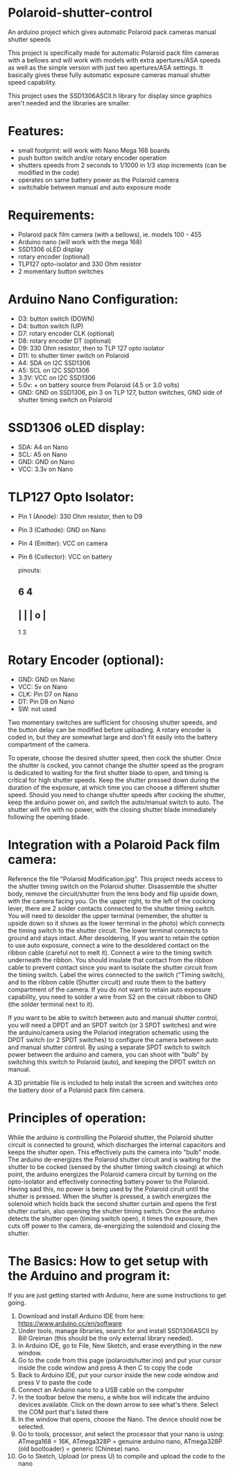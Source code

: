 # Polaroid-shutter-control
An arduino project which gives automatic Polaroid pack cameras manual shutter speeds

This project is specifically made for automatic Polaroid pack film cameras with a bellows and will work with models with extra apertures/ASA speeds as well as the simple version with just two apertures/ASA settings. It basically gives these fully automatic exposure cameras manual shutter speed capability. 

This project uses the SSD1306ASCII.h library for display since graphics aren't needed and the libraries are smaller. 

# Features:

- small footprint: will work with Nano Mega 168 boards
- push button switch and/or rotary encoder operation
- shutters speeds from 2 seconds to 1/1000 in 1/3 stop increments (can be modified in the code)
- operates on same battery power as the Polaroid camera
- switchable between manual and auto exposure mode

# Requirements:

- Polaroid pack film camera (with a bellows), ie. models 100 - 455 
- Arduino nano (will work with the mega 168)
- SSD1306 oLED display
- rotary encoder (optional)
- TLP127 opto-isolator and 330 Ohm resistor
- 2 momentary button switches

# Arduino Nano Configuration:

- D3: button switch (DOWN)
- D4: button switch (UP)
- D7: rotary encoder CLK (optional)
- D8: rotary encoder DT (optional)
- D9: 330 Ohm resistor, then to TLP 127 opto isolator
- D11: to shutter timer switch on Polaroid
- A4: SDA on I2C SSD1306
- A5: SCL on I2C SSD1306
- 3.3V: VCC on I2C SSD1306
- 5.0v: + on battery source from Polaroid (4.5 or 3.0 volts)
- GND: GND on SSD1306, pin 3 on TLP 127, button switches, GND side of shutter timing switch on Polaroid

# SSD1306 oLED display:

- SDA: A4 on Nano
- SCL: A5 on Nano
- GND: GND on Nano
- VCC: 3.3v on Nano

# TLP127 Opto Isolator:

 - Pin 1 (Anode): 330 Ohm resistor, then to D9
 - Pin 3 (Cathode): GND on Nano
 - Pin 4 (Emitter): VCC on camera
 - Pin 6 (Collector): VCC on battery

   pinouts:

    6    4
    ------
   |      |
   | o    |
    ------
    1    3

# Rotary Encoder (optional):

- GND: GND on Nano
- VCC: 5v on Nano
- CLK: Pin D7 on Nano
- DT: Pin D8 on Nano
- SW: not used

Two momentary switches are sufficient for choosing shutter speeds, and the button delay can be modified before uploading. A rotary encoder is coded in, but they are somewhat large and don't fit easily into the battery compartment of the camera. 

To operate, choose the desired shutter speed, then cock the shutter. Once the shutter is cocked, you cannot change the shutter speed as the program is dedicated to waiting for the first shutter blade to open, and timing is critical for high shutter speeds. Keep the shutter pressed down during the duration of the exposure, at which time you can choose a different shutter speed. Should you need to change shutter speeds after cocking the shutter, keep the arduino power on, and switch the auto/manual switch to auto. The shutter will fire with no power, with the closing shutter blade immediately following the opening blade. 

# Integration with a Polaroid Pack film camera:

Reference the file "Polaroid Modification.jpg". This project needs access to the shutter timing switch on the Polaroid shutter. Disassemble the shutter body, remove the circuit/shutter from the lens body and flip upside down, with the camera facing you. On the upper right, to the left of the cocking lever, there are 2 solder contacts connected to the shutter timing switch. You will need to desolder the upper terminal (remember, the shutter is upside down so it shows as the lower terminal in the photo) which connects the timing switch to the shutter circuit. The lower terminal connects to ground and stays intact. After desoldering, If you want to retain the option to use auto exposure, connect a wire to the desoldered contact on the ribbon cable (careful not to melt it). Connect a wire to the timing switch underneath the ribbon. You should insulate that contact from the ribbon cable to prevent contact since you want to isolate the shutter circuit from the timing switch. Label the wires connected to the switch ("Timing switch), and to the ribbon cable (Shutter circuit) and route them to the battery compartment of the camera. If you do not want to retain auto exposure capability, you need to solder a wire from S2 on the circuit ribbon to GND (the solder terminal next to it). 

If you want to be able to switch between auto and manual shutter control, you will need a DPDT and an SPDT switch (or 3 SPDT switches) and wire the arduino/camera using the Polariod integration schematic using the DPDT switch (or 2 SPDT switches) to configure the camera between auto and manual shutter control. By using a separate SPDT switch to switch power between the arduino and camera, you can shoot with "bulb" by switching this switch to Polaroid (auto), and keeping the DPDT switch on manual. 

A 3D printable file is included to help install the screen and switches onto the battery door of a Polaroid pack film camera. 

# Principles of operation:

While the arduino is controlling the Polaroid shutter, the Polaroid shutter circuit is connected to ground, which discharges the internal capacitors and keeps the shutter open. This effectively puts the camera into "bulb" mode. The arduino de-energizes the Polaroid shutter circuit and is waiting for the shutter to be cocked (sensed by the shutter timing switch closing) at which point, the arduino energizes the Polaroid camera circuit by turning on the opto-isolator and effectively connecting battery power to the Polaroid. Having said this, no power is being used by the Polaroid ciruit until the shutter is pressed. When the shutter is pressed, a switch energizes the solenoid which holds back the second shutter curtain and opens the first shutter curtain, also opening the shutter timing switch. Once the arduino detects the shutter open (timing switch open), it times the exposure, then cuts off power to the camera, de-energizing the solendoid and closing the shutter. 

# The Basics: How to get setup with the Arduino and program it:

If you are just getting started with Arduino, here are some instructions to get going. 

1. Download and install Arduino IDE from here: https://www.arduino.cc/en/software
2. Under tools, manage libraries, search for and install SSD1306ASCII by Bill Greiman (this should be the only external library needed).
3. In Arduino IDE, go to File, New Sketch, and erase everything in the new window.
4. Go to the code from this page (polaroidshutter.ino) and put your cursor inside the code window and press <ctrl>A then <ctrl>C to copy the code
5. Back to Arduino IDE, put your cursor inside the new code window and press <ctrl>V to paste the code
6. Connect an Arduino nano to a USB cable on the computer
7. In the toolbar below the menu, a white box will indicate the arduino devices available. Click on the down arrow to see what's there. Select the COM port that's listed there
8. In the window that opens, choose the Nano. The device should now be selected.
9. Go to tools, processor, and select the processor that your nano is using: ATmega168 = 16K, ATmega328P = genuine arduino nano, ATmega328P (old bootloader) = generic (Chinese) nano.
10. Go to Sketch, Upload (or press <ctrl>U) to compile and upload the code to the nano
